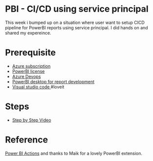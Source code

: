 # PBI - CI/CD using service principal
This week i bumped up on a situation where user want to setup CICD pipeline for PowerBI reports using service principal. I did hands on and shared my expereince. 

# Prerequisite
- [Azure subscription](https://azure.microsoft.com/en-us/free/)
- [PowerBI license](https://powerbi.microsoft.com/en-us/)
- [Azure Devops](https://azure.microsoft.com/en-us/services/devops/?nav=min)
- [PowerBI desktop for report development](https://powerbi.microsoft.com/en-us/desktop/)
- [Visual studio code ](https://code.visualstudio.com/) #loveit

# Steps
- [Step by Step Video](https://youtu.be/apv9wn8TBdg)

# Reference
 [Power BI Actions](https://marketplace.visualstudio.com/items?itemName=maikvandergaag.maikvandergaag-power-bi-actions) and thanks to Maik for a lovely PowerBI extension.
